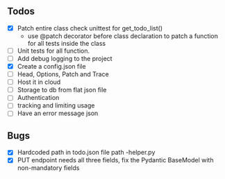 ## Todos
- [x] Patch entire class check unittest for get_todo_list()
  - use @patch decorator before class declaration to patch a function for all tests inside the class
- [ ] Unit tests for all function.
- [ ] Add debug logging to the project
- [x] Create a config.json file
- [ ] Head, Options, Patch and Trace
- [ ] Host it in cloud
- [ ] Storage to db from flat json file
- [ ] Authentication 
- [ ] tracking and limiting usage 
- [ ] Have an error message json

## Bugs

- [x] Hardcoded path in todo.json file path -helper.py 
- [x] PUT endpoint needs all three fields, fix the Pydantic BaseModel with non-mandatory fields